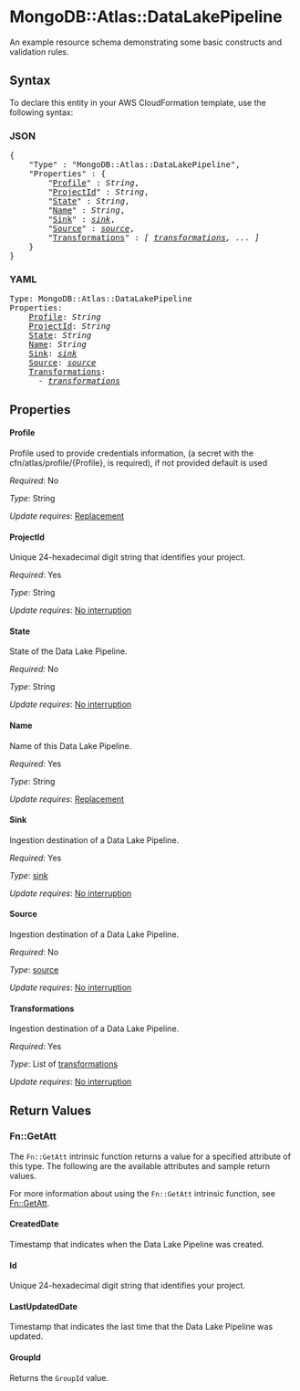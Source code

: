 # MongoDB::Atlas::DataLakePipeline

An example resource schema demonstrating some basic constructs and validation rules.

## Syntax

To declare this entity in your AWS CloudFormation template, use the following syntax:

### JSON

<pre>
{
    "Type" : "MongoDB::Atlas::DataLakePipeline",
    "Properties" : {
        "<a href="#profile" title="Profile">Profile</a>" : <i>String</i>,
        "<a href="#projectid" title="ProjectId">ProjectId</a>" : <i>String</i>,
        "<a href="#state" title="State">State</a>" : <i>String</i>,
        "<a href="#name" title="Name">Name</a>" : <i>String</i>,
        "<a href="#sink" title="Sink">Sink</a>" : <i><a href="sink.md">sink</a></i>,
        "<a href="#source" title="Source">Source</a>" : <i><a href="source.md">source</a></i>,
        "<a href="#transformations" title="Transformations">Transformations</a>" : <i>[ <a href="transformations.md">transformations</a>, ... ]</i>
    }
}
</pre>

### YAML

<pre>
Type: MongoDB::Atlas::DataLakePipeline
Properties:
    <a href="#profile" title="Profile">Profile</a>: <i>String</i>
    <a href="#projectid" title="ProjectId">ProjectId</a>: <i>String</i>
    <a href="#state" title="State">State</a>: <i>String</i>
    <a href="#name" title="Name">Name</a>: <i>String</i>
    <a href="#sink" title="Sink">Sink</a>: <i><a href="sink.md">sink</a></i>
    <a href="#source" title="Source">Source</a>: <i><a href="source.md">source</a></i>
    <a href="#transformations" title="Transformations">Transformations</a>: <i>
      - <a href="transformations.md">transformations</a></i>
</pre>

## Properties

#### Profile

Profile used to provide credentials information, (a secret with the cfn/atlas/profile/{Profile}, is required), if not provided default is used

_Required_: No

_Type_: String

_Update requires_: [Replacement](https://docs.aws.amazon.com/AWSCloudFormation/latest/UserGuide/using-cfn-updating-stacks-update-behaviors.html#update-replacement)

#### ProjectId

Unique 24-hexadecimal digit string that identifies your project.

_Required_: Yes

_Type_: String

_Update requires_: [No interruption](https://docs.aws.amazon.com/AWSCloudFormation/latest/UserGuide/using-cfn-updating-stacks-update-behaviors.html#update-no-interrupt)

#### State

State of the Data Lake Pipeline.

_Required_: No

_Type_: String

_Update requires_: [No interruption](https://docs.aws.amazon.com/AWSCloudFormation/latest/UserGuide/using-cfn-updating-stacks-update-behaviors.html#update-no-interrupt)

#### Name

Name of this Data Lake Pipeline.

_Required_: Yes

_Type_: String

_Update requires_: [Replacement](https://docs.aws.amazon.com/AWSCloudFormation/latest/UserGuide/using-cfn-updating-stacks-update-behaviors.html#update-replacement)

#### Sink

Ingestion destination of a Data Lake Pipeline.

_Required_: Yes

_Type_: <a href="sink.md">sink</a>

_Update requires_: [No interruption](https://docs.aws.amazon.com/AWSCloudFormation/latest/UserGuide/using-cfn-updating-stacks-update-behaviors.html#update-no-interrupt)

#### Source

Ingestion destination of a Data Lake Pipeline.

_Required_: No

_Type_: <a href="source.md">source</a>

_Update requires_: [No interruption](https://docs.aws.amazon.com/AWSCloudFormation/latest/UserGuide/using-cfn-updating-stacks-update-behaviors.html#update-no-interrupt)

#### Transformations

Ingestion destination of a Data Lake Pipeline.

_Required_: Yes

_Type_: List of <a href="transformations.md">transformations</a>

_Update requires_: [No interruption](https://docs.aws.amazon.com/AWSCloudFormation/latest/UserGuide/using-cfn-updating-stacks-update-behaviors.html#update-no-interrupt)

## Return Values

### Fn::GetAtt

The `Fn::GetAtt` intrinsic function returns a value for a specified attribute of this type. The following are the available attributes and sample return values.

For more information about using the `Fn::GetAtt` intrinsic function, see [Fn::GetAtt](https://docs.aws.amazon.com/AWSCloudFormation/latest/UserGuide/intrinsic-function-reference-getatt.html).

#### CreatedDate

Timestamp that indicates when the Data Lake Pipeline was created.

#### Id

Unique 24-hexadecimal digit string that identifies your project.

#### LastUpdatedDate

Timestamp that indicates the last time that the Data Lake Pipeline was updated.

#### GroupId

Returns the <code>GroupId</code> value.

